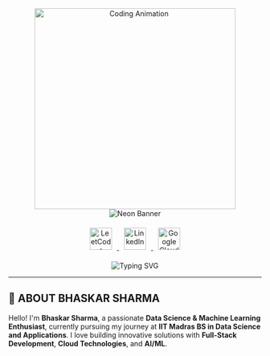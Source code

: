 <!-- 🎯 SUPER COOL ANIMATED CODING CHARACTER 🎯 -->
<div align="center">
  <img src="https://media.giphy.com/media/v1.Y2lkPTc5MGI3NjExNWlmZGIwbzh1bWIwdTI4M284cDN4aTc5b2cybHk5YWNxMmtkMW94cSZlcD12MV9naWZzX3NlYXJjaCZjdD1n/SG6JXzFtxPDna/giphy.gif" width="400" alt="Coding Animation" />
</div>

<!-- 🌟 VIBRANT NEON BANNER 🌟 -->
<div align="center">
  <img src="https://capsule-render.vercel.app/api?type=waving&color=F59E42:6366F1:06B6D4&height=120&section=header&text=Bhaskar%20Sharma%20%7C%20IITM%20DS%20%7C%20Techie&fontColor=43e7f2&fontSize=38&animation=twinkle" alt="Neon Banner" />
</div>

<!-- 🔗 SOCIAL/LINK BAR 🔗 -->
<div align="center" style="margin: 20px 0;">
  <a href="https://leetcode.com/01Bhaskar-dev" target="_blank">
    <img src="https://cdn.jsdelivr.net/gh/devicons/devicon/icons/leetcode/leetcode-original.svg" alt="LeetCode" width="44" height="44" style="margin: 0 10px;" />
  </a>
  <a href="https://linkedin.com/in/bhaskar-dev" target="_blank">
    <img src="https://cdn.jsdelivr.net/gh/devicons/devicon/icons/linkedin/linkedin-original.svg" alt="LinkedIn" width="44" height="44" style="margin: 0 10px;" />
  </a>
  <a href="https://www.cloudskillsboost.google/public_profiles/5494d097-c898-49a1-ae4d-d893015ff82e" target="_blank">
    <img src="https://www.gstatic.com/cloud/images/social-icon-google-cloud-120.png" alt="Google Cloud" width="44" height="44" style="margin: 0 10px;" />
  </a>
</div>

<!-- ⚡ ANIMATED TYPING SUBTITLE ⚡ -->
<div align="center">
  <img src="https://readme-typing-svg.herokuapp.com?font=Orbitron&size=24&duration=3000&pause=1000&color=43E7F2&center=true&vCenter=true&width=600&lines=Data+Science+%7C+Machine+Learning+Enthusiast;Full-Stack+Developer+%7C+Cloud+Learner;Google+Cloud+Skills+Boost+Participant;Building+the+Future+with+Code+%26+Learning" alt="Typing SVG" />
</div>

---

## 🚀 **ABOUT BHASKAR SHARMA**

Hello! I'm **Bhaskar Sharma**, a passionate **Data Science & Machine Learning Enthusiast**, currently pursuing my journey at **IIT Madras BS in Data Science and Applications**. I love building innovative solutions with **Full-Stack Development**, **Cloud Technologies**, and **AI/ML**.
